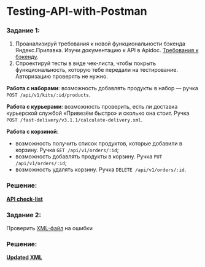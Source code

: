 # Testing-API-with-Postman

### Задание 1:
1. Проанализируй требования к новой функциональности бэкенда Яндекс.Прилавка. Изучи документацию к API в Apidoc. [Требования к бэкенду](https://code.s3.yandex.net/qa/files/backend_requirements.pdf).
2. Спроектируй тесты в виде чек-листа, чтобы покрыть функциональность, которую тебе передали на тестирование. Авторизацию проверять не нужно.

**Работа с наборами**: возможность добавлять продукты в набор — ручка ```POST /api/v1/kits/:id/products```.

**Работа с курьерами**: возможность проверить, есть ли доставка курьерской службой «Привезём быстро» и сколько она стоит. Ручка ```POST /fast-delivery/v3.1.1/calculate-delivery.xml```. 

**Работа с корзиной**:
* возможность получить список продуктов, которые добавили в корзину. Ручка ```GET /api/v1/orders/:id```;
* возможность добавлять продукты в корзину. Ручка ```PUT /api/v1/orders/:id```;
* возможность удалять корзину. Ручка ```DELETE /api/v1/orders/:id```.

### Решение:
**[API check-list](https://drive.google.com/file/d/1NoAnmTxQNccwdqd8SyUMFj6b056HZe9l/view?usp=share_link)**

### Задание 2:
Проверить [XML-файл](https://code.s3.yandex.net/qa/schemes/diploma-29.png) на ошибки

### Решение:
**[Updated XML](https://drive.google.com/file/d/1gzYwiMGIoOqbIZMLRGY27luCKiM_9WQC/view?usp=share_link)**
